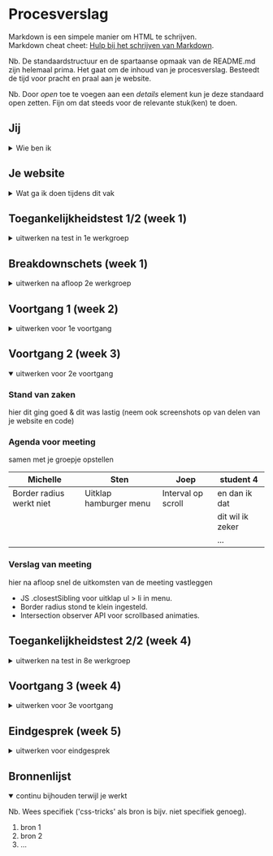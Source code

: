 # Procesverslag
Markdown is een simpele manier om HTML te schrijven.  
Markdown cheat cheet: [Hulp bij het schrijven van Markdown](https://github.com/adam-p/markdown-here/wiki/Markdown-Cheatsheet).

Nb. De standaardstructuur en de spartaanse opmaak van de README.md zijn helemaal prima. Het gaat om de inhoud van je procesverslag. Besteedt de tijd voor pracht en praal aan je website.

Nb. Door *open* toe te voegen aan een *details* element kun je deze standaard open zetten. Fijn om dat steeds voor de relevante stuk(ken) te doen.





## Jij

<details>
  <summary>Wie ben ik</summary>

  ### Auteur:
  Joep Klaassen

  #### Je startniveau:
  Rode piste

  #### Je focus:
  Extra aandacht voor de surface laag
 
</details>





## Je website

<details>
  <summary>Wat ga ik doen tijdens dit vak</summary>

  ### Je opdracht:
  https://www.spacex.com/

  #### Screenshot(s) van de eerste pagina (small screen): 
  SpaceX - Home
  
  <img width="200" alt="mobiel1" src="https://user-images.githubusercontent.com/74242736/205944736-394731b3-5cf9-477b-9383-a00f12bdf773.png">

  #### Screenshot(s) van de tweede pagina (small screen):
  SpaceX - Hakuto-R 
  
  <img width="200" alt="mobiel3 cancelled" src="https://user-images.githubusercontent.com/74242736/205944884-56034a61-3db3-4634-b861-8507a91739b4.png">
  
  #### Screenshot(s) van de derde pagina (small screen):
  SpaceX - Falcon 9 
 
  <img width="200" alt="mobiel3 cancelled" src="https://user-images.githubusercontent.com/74242736/205945276-588660d4-f718-42aa-8df1-fb9beb8dcdc9.png">   
 
</details>



## Toegankelijkheidstest 1/2 (week 1)

<details>
  <summary>uitwerken na test in 1e werkgroep</summary>

  ### Bevindingen
  Lijst met je bevindingen die in de test naar voren kwamen:

  #### Screenreader
  Hier korte omschrijving (met indien nodig afbeeldingen)
  
  * Website werkt prima met screenreader, alleen hamburger menu wordt niet goed geselecteerd en is niet duidelijk voor de gebruiker.
  
  Hier een omschrijving van hoe het opgelost kan worden (met indien nodig afbeeldingen)
  
  * Met een tabindex is het mogelijk om dit wel te selecteren met een screenreader.

  #### Muis en Toetsenbord 
  Hier korte omschrijving
  
  * Scrollt niet mee met tab elementen, waardoor je niet ziet wat je geselecteerd hebt buiten beeld.
  * Selecteert het menu wel via tab, alleen is het niet mogelijk het hamburger menu uit te klappen.

 
  Hier een omschrijving van hoe het opgelost kan worden
  
  * Tabindex toevoegen aan HTML elementen die niet geselecteerd kunnen worden.


  #### Motoriek (shocks, elastiekjes)
  Hier korte omschrijving (met indien nodig afbeeldingen)
  
  * Omdat het een vrij minimalistische website (als in hoeveelheid content in beeld) is ging het vrij goed met de aandacht bij de content houden. 
  * Navigatie op de website ging ook prima. Het is voornamelijk naar beneden scrollen om de content te bekijken.

  Hier een omschrijving van hoe het opgelost kan worden (met indien nodig afbeeldingen)


  #### Visueel (brillen, contrast, kleurenblind, dark/light). 
  Hier korte omschrijving (met indien nodig afbeeldingen)
  
  * De website reageert niet op light en dark mode ingesteld door de gebruiker. 



</details>



## Breakdownschets (week 1)

<details>
  <summary>uitwerken na afloop 2e werkgroep</summary>

  ### De gehele pagina:
<img width="200" alt="Schermafbeelding 2022-12-06 om 16 33 24" src="https://user-images.githubusercontent.com/74242736/205954936-c5701ca9-df8a-456b-815e-07c88fed022f.png">



  ### dynamisch deel (menu): 
<img width="200" alt="Schermafbeelding 2022-12-06 om 16 27 16" src="https://user-images.githubusercontent.com/74242736/205953420-f9b22e85-6737-47ee-9482-7902f6a6c3f3.png">


</details>





## Voortgang 1 (week 2)

<details>
  <summary>uitwerken voor 1e voortgang</summary>

  ### Stand van zaken
  hier dit ging goed & dit was lastig (neem ook screenshots op van delen van je website en code)


  ### Agenda voor meeting
  - Hamburger menu
  - HTML checken
  - Nummers optellen animatie
  - Afbeeldingen postioneren
  - Carousel
    
  | Joep                       | Sten               | Michelle                    | student 4        |
  | ---                      | ---                | ---                           | ---              |
  | Nummers optellen animatie| HTML checken        | Afbeeldingen positioneren    | en dan ik dat    |
  |                           | Carousel           | Hamburger menu               | dit wil ik zeker |
  |                           |                   |                                |             |


  ### Verslag van meeting
  hier na afloop snel de uitkomsten van de meeting vastleggen

  - Sten heeft een idee hoe het carousel moet en gaat er mee door.
  - Michelle alle HTML gecheckt, en ::before gebruiken.
  - Mag geen classes en id gebruiken
  - h1 boven aan website, h2 daarna enzovoort. (met css positie omwissenel flexbox: order;)

</details>





## Voortgang 2 (week 3)

<details open>
  <summary>uitwerken voor 2e voortgang</summary>

  ### Stand van zaken
  hier dit ging goed & dit was lastig (neem ook screenshots op van delen van je website en code)


  ### Agenda voor meeting
  samen met je groepje opstellen

  | Michelle      | Sten          | Joep    | student 4        |
  | ---            | ---                | ---          | ---              |
  | Border radius werkt niet  | Uitklap hamburger menu           | Interval op scroll    | en dan ik dat    |
  | | |  | dit wil ik zeker |
  |        |          |          | ...              |


  ### Verslag van meeting
  hier na afloop snel de uitkomsten van de meeting vastleggen

  - JS .closestSibling voor uitklap ul > li in menu.
  - Border radius stond te klein ingesteld.
  - Intersection observer API voor scrollbased animaties.

</details>





## Toegankelijkheidstest 2/2 (week 4)

<details>
  <summary>uitwerken na test in 8e werkgroep</summary>

  ### Bevindingen
  Lijst met je bevindingen die in de test naar voren kwamen (geef ook aan wat er verbeterd is):

  #### Screenreader
  Hier korte omschrijving (met indien nodig afbeeldingen)

  Hier een omschrijving van hoe het opgelost kan worden (met indien nodig afbeeldingen)


  #### Muis en Toetsenbord 
  Hier korte omschrijving (met indien nodig afbeeldingen)

  Hier een omschrijving van hoe het opgelost kan worden (met indien nodig afbeeldingen)


  #### Motoriek (shocks, elastiekjes)
  Hier korte omschrijving (met indien nodig afbeeldingen)

  Hier een omschrijving van hoe het opgelost kan worden (met indien nodig afbeeldingen)


  #### Visueel (brillen, contrast, kleurenblind, dark/light). 
  Hier korte omschrijving (met indien nodig afbeeldingen)

  Hier een omschrijving van hoe het opgelost kan worden (met indien nodig afbeeldingen)

</details>





## Voortgang 3 (week 4)

<details>
  <summary>uitwerken voor 3e voortgang</summary>

  ### Stand van zaken
  hier dit ging goed & dit was lastig (neem ook screenshots op van delen van je website en code)


  ### Agenda voor meeting
  samen met je groepje opstellen

  
  | student 1      | student 2          | student 3    | student 4        |
  | ---            | ---                | ---          | ---              |
  | dit bespreken  | en dit             | en ik dit    | en dan ik dat    |
  | en dat ook nog | dit als er tijd is | nog een punt | dit wil ik zeker |
  | ...            | ...                | ...          | ...              |


  ### Verslag van meeting
  hier na afloop snel de uitkomsten van de meeting vastleggen

  - punt 1
  - punt 2
  - nog een punt
  - ...

</details>





## Eindgesprek (week 5)

<details>
  <summary>uitwerken voor eindgesprek</summary>

  ### Je uitkomst - karakteristiek screenshots:
  <img src="readme-images/dummy-plaatje.jpg" width="375px" alt="uitomst opdracht 1">


  ### Dit ging goed/Heb ik geleerd: 
  Korte omschrijving met plaatjes

  <img src="readme-images/dummy-plaatje.jpg" width="375px" alt="top">


  ### Dit was lastig/Is niet gelukt:
  Korte omschrijving met plaatjes

  <img src="readme-images/dummy-plaatje.jpg" width="375px" alt="bummer">
</details>





## Bronnenlijst

<details open>
  <summary>continu bijhouden terwijl je werkt</summary>

  Nb. Wees specifiek ('css-tricks' als bron is bijv. niet specifiek genoeg).

  1. bron 1
  2. bron 2
  3. ...

</details>
